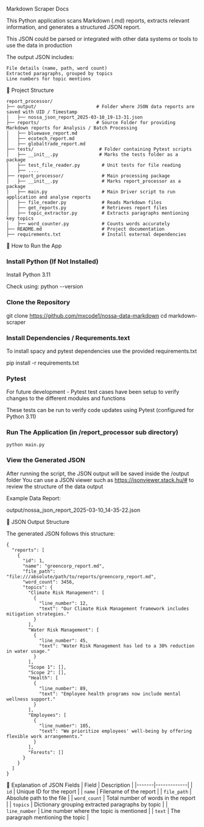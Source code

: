 Markdown Scraper Docs

This Python application scans Markdown (.md) reports, extracts relevant information, and generates a structured JSON report.

This JSON could be parsed or integrated with other data systems or tools to use the data in production

The output JSON includes:

    File details (name, path, word count)
    Extracted paragraphs, grouped by topics
    Line numbers for topic mentions

📂 Project Structure
````
report_processor/
├── output/                      # Folder where JSON data reports are saved with UID / Timestamp
│   ├── nossa_json_report_2025-03-10_19-13-31.json
├── reports/                     # Source Folder for providing Markdown reports for Analysis / Batch Processing
│   ├── bluewave_report.md
│   ├── ecotech_report.md
│   ├── globaltrade_report.md
├── tests/                        # Folder containing Pytest scripts
│   ├── __init__.py               # Marks the tests folder as a package
│   ├── test_file_reader.py        # Unit tests for file reading
│   ├── ....
├── report_processor/              # Main processing package
│   ├── __init__.py                # Marks report_processor as a package
│   ├── main.py                    # Main Driver script to run application and analyse reports
│   ├── file_reader.py             # Reads Markdown files
│   ├── get_reports.py             # Retrieves report files
│   ├── topic_extractor.py         # Extracts paragraphs mentioning key topics
│   ├── word_counter.py            # Counts words accurately
├── README.md                      # Project documentation
├── requirements.txt               # Install external dependencies 
````
🚀 How to Run the App

### Install Python (If Not Installed)

Install Python 3.11 

Check using: python --version

### Clone the Repository

git clone https://github.com/mxcode1/nossa-data-markdown
cd markdown-scraper

### Install Dependencies / Requrements.text

To install spacy and pytest dependencies use the provided requirements.txt

pip install -r requirements.txt

### Pytest 

For future development - Pytest test cases have been setup to verify changes to the different modules and functions

These tests can be run to verify code updates using Pytest (configured for Python 3.11)

### Run The Application (in /report_processor sub directory)
````
python main.py
````
### View the Generated JSON

After running the script, the JSON output will be saved inside the /output folder
You can use a JSON viewer such as https://jsonviewer.stack.hu/# to review the structure of the data output

Example Data Report:

output/nossa_json_report_2025-03-10_14-35-22.json

📝 JSON Output Structure

The generated JSON follows this structure:

```Example JSON Output
{
  "reports": [
    {
      "id": 1,
      "name": "greencorp_report.md",
      "file_path": "file:///absolute/path/to/reports/greencorp_report.md",
      "word_count": 3456,
      "topics": {
        "Climate Risk Management": [
          {
            "line_number": 12,
            "text": "Our Climate Risk Management framework includes mitigation strategies."
          }
        ],
        "Water Risk Management": [
          {
            "line_number": 45,
            "text": "Water Risk Management has led to a 30% reduction in water usage."
          }
        ],
        "Scope 1": [],
        "Scope 2": [],
        "Health": [
          {
            "line_number": 89,
            "text": "Employee health programs now include mental wellness support."
          }
        ],
        "Employees": [
          {
            "line_number": 105,
            "text": "We prioritize employees' well-being by offering flexible work arrangements."
          }
        ],
        "Forests": []
      }
    }
  ]
}
```

🔹 Explanation of JSON Fields
| Field | Description |
|-------|-------------|
| `id` | Unique ID for the report |
| `name` | Filename of the report |
| `file_path` | Absolute path to the file |
| `word_count` | Total number of words in the report |
| `topics` | Dictionary grouping extracted paragraphs by topic |
| `line_number` | Line number where the topic is mentioned |
| `text` | The paragraph mentioning the topic |
